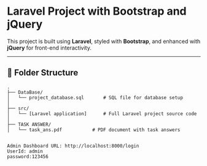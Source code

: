 # Laravel Project with Bootstrap and jQuery

This project is built using **Laravel**, styled with **Bootstrap**, and enhanced with **jQuery** for front-end interactivity.

---

## 📁 Folder Structure

```text
.
├── DataBase/
│   └── project_database.sql       # SQL file for database setup
│
├── src/
│   └── [Laravel application]      # Full Laravel project source code
│
├── TASK ANSWER/
│   └── task_ans.pdf           # PDF document with task answers


Admin Dashboard URL: http://localhost:8000/login
UserId: admin
password:123456


